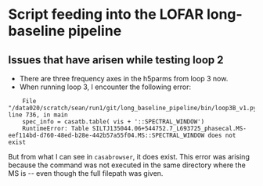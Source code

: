 # Script feeding into the LOFAR long-baseline pipeline

## Issues that have arisen while testing loop 2

* There are three frequency axes in the h5parms from loop 3 now.
* When running loop 3, I encounter the following error:
```
    File "/data020/scratch/sean/run1/git/long_baseline_pipeline/bin/loop3B_v1.py", line 736, in main
    spec_info = casatb.table( vis + '::SPECTRAL_WINDOW')
    RuntimeError: Table SILTJ135044.06+544752.7_L693725_phasecal.MS-eef114bd-d760-48ed-b28e-442b57a55f04.MS::SPECTRAL_WINDOW does not exist
```
But from what I can see in `casabrowser`, it does exist. This error was arising because the command was not executed in the same directory where the MS is -- even though the full filepath was given.
